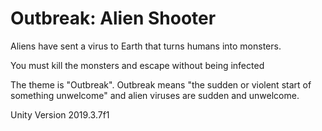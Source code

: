 # Outbreak: Alien Shooter
 Aliens have sent a virus to Earth that turns humans into monsters.
 
 You must kill the monsters and escape without being infected
 
 The theme is "Outbreak". Outbreak means "the sudden or violent start of something unwelcome" and alien viruses are sudden and unwelcome.

Unity Version 2019.3.7f1
